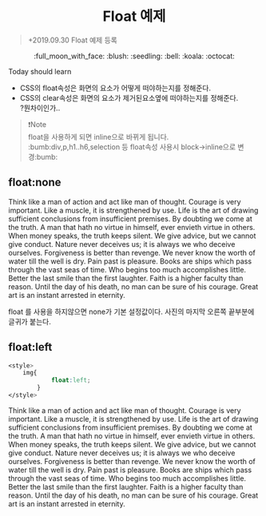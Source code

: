 <h1 align="center">Float 예제</h1>
  
>+2019.09.30 Float 예제 등록
<p align="center">
:full_moon_with_face: :blush: :seedling: :bell: :koala: :octocat:  
</p>

Today should learn
- CSS의 float속성은 화면의 요소가 어떻게 떠야하는지를 정해준다.  
- CSS의 clear속성은 화면의 요소가 제거된요소옆에 떠야하는지를 정해준다.  
?뭔차이인가..  

>:exclamation:Note  
>float을 사용하게 되면 inline으로 바뀌게 됩니다.  
>:bumb:div,p,h1..h6,selection 등 float속성 사용시 block->inline으로 변경:bumb:
## **float:none**

<p>Think like a man of action and act like man of thought.
            Courage is very important. Like a muscle, it is strengthened by use.
            Life is the art of drawing sufficient conclusions from insufficient premises.
            By doubting we come at the truth.
            A man that hath no virtue in himself, ever envieth virtue in others.
    <img src="https://placeimg.com/320/320/2" alt=""/>
            When money speaks, the truth keeps silent.
            We give advice, but we cannot give conduct.
            Nature never deceives us; it is always we who deceive ourselves.
            Forgiveness is better than revenge.
            We never know the worth of water till the well is dry.
            Pain past is pleasure.
            Books are ships which pass through the vast seas of time.
            Who begins too much accomplishes little.
            Better the last smile than the first laughter.
            Faith is a higher faculty than reason.
            Until the day of his death, no man can be sure of his courage.
            Great art is an instant arrested in eternity.
    </p>

float 를 사용을 하지않으면 none가 기본 설정값이다.
사진의 마지막 오른쪽 끝부분에 글귀가 붙는다.  
## **float:left**
```css
<style>
    img{
            float:left;
        }
</style>
```
<p>Think like a man of action and act like man of thought.
            Courage is very important. Like a muscle, it is strengthened by use.
            Life is the art of drawing sufficient conclusions from insufficient premises.
            By doubting we come at the truth.
            A man that hath no virtue in himself, ever envieth virtue in others.
    <img src="https://placeimg.com/320/320/2" alt="" style="float:left"/>
            When money speaks, the truth keeps silent.
            We give advice, but we cannot give conduct.
            Nature never deceives us; it is always we who deceive ourselves.
            Forgiveness is better than revenge.
            We never know the worth of water till the well is dry.
            Pain past is pleasure.
            Books are ships which pass through the vast seas of time.
            Who begins too much accomplishes little.
            Better the last smile than the first laughter.
            Faith is a higher faculty than reason.
            Until the day of his death, no man can be sure of his courage.
            Great art is an instant arrested in eternity.
    </p>